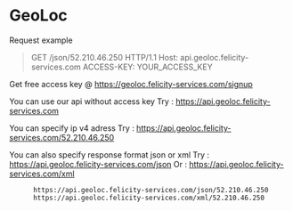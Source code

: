 # GeoLoc

Request example 

> GET /json/52.210.46.250 HTTP/1.1
> Host: api.geoloc.felicity-services.com
> ACCESS-KEY: YOUR_ACCESS_KEY

Get free access key @ https://geoloc.felicity-services.com/signup

You can use our api without access key
    Try : https://api.geoloc.felicity-services.com 
    
You can specify ip v4 adress 
    Try : https://api.geoloc.felicity-services.com/52.210.46.250
    
You can also specify response format json or xml
    Try : https://api.geoloc.felicity-services.com/json
    Or  : https://api.geoloc.felicity-services.com/xml
    
          https://api.geoloc.felicity-services.com/json/52.210.46.250
          https://api.geoloc.felicity-services.com/xml/52.210.46.250
          
 
